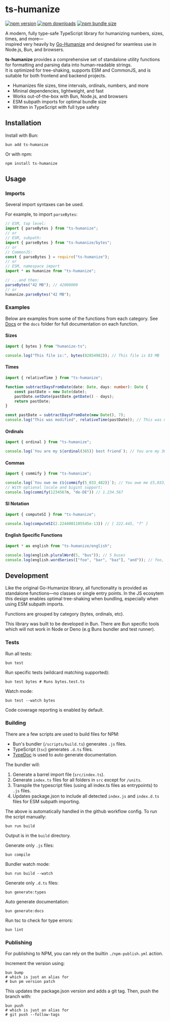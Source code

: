 # ts-humanize

[![npm version](https://img.shields.io/npm/v/ts-humanize?color=blue)](https://www.npmjs.com/package/ts-humanize)
[![npm downloads](https://img.shields.io/npm/dm/ts-humanize.svg?color=brightgreen)](https://www.npmjs.com/package/ts-humanize)
[![npm bundle size](https://img.shields.io/bundlephobia/minzip/ts-humanize?label=unpacked%20size)](https://bundlephobia.com/package/ts-humanize)

A modern, fully type-safe TypeScript library for humanizing numbers, sizes, times, and more—  
inspired very heavily by [Go-Humanize](https://github.com/dustin/go-humanize) and designed for seamless use in Node.js, Bun, and browsers.

**ts-humanize** provides a comprehensive set of standalone utility functions for formatting and parsing data into human-readable strings.  
It is optimized for tree-shaking, supports ESM and CommonJS, and is suitable for both frontend and backend projects.

- Humanizes file sizes, time intervals, ordinals, numbers, and more
- Mininal dependencies, lightweight, and fast
- Works out-of-the-box with Bun, Node.js, and browsers
- ESM subpath imports for optimal bundle size
- Written in TypeScript with full type safety

## Installation

Install with Bun:

```shell
bun add ts-humanize
```

Or with npm:

```shell
npm install ts-humanize
```

## Usage

### Imports

Several import syntaxes can be used.

For example, to import `parseBytes`:

```typescript
// ESM, top level:
import { parseBytes } from "ts-humanize";
// or
// ESM, subpath:
import { parseBytes } from "ts-humanize/bytes";
// or
// CommonJS:
const { parseBytes } = require("ts-humanize");
// or
// ESM, namespace import
import * as humanize from "ts-humanize";

// ...and then:
parseBytes("42 MB"); // 42000000
// or
humanize.parseBytes("42 MB");
```

### Examples

Below are examples from some of the functions from each category.
See [Docs](docs/README.md) or the `docs` folder for full documentation on each function.

#### Sizes

```typescript
import { bytes } from "humanize-ts";

console.log("This file is:", bytes(82854982)); // This file is 83 MB
```

#### Times

```typescript
import { relativeTime } from "ts-humanize";

function subtractDaysFromDate(date: Date, days: number): Date {
    const pastDate = new Date(date);
    pastDate.setDate(pastDate.getDate() - days);
    return pastDate;
}

const pastDate = subtractDaysFromDate(new Date(), 7);
console.log("This was modified", relativeTime(pastDate)); // This was modified 7 days ago
```

#### Ordinals

```typescript
import { ordinal } from "ts-humanize";

console.log(`You are my ${ordinal(365)} best friend`); // You are my 365th best friend
```

#### Commas

```typescript
import { commify } from "ts-humanize";

console.log(`You owe me £${commify(5_033_482)}`); // You owe me £5,033,482
// With optional locale and bigint support:
console.log(commify(1234567n, "de-DE")) // 1.234.567
```

#### SI Notation

```typescript
import { computeSI } from "ts-humanize";

console.log(computeSI(2.2244001105545e-13)) // [ 222.445, "f" ]
```

#### English Specific Functions

```typescript
import * as english from "ts-humanize/english";

console.log(english.pluralWord(5, "bus")); // 5 buses
console.log(english.wordSeries(["foo", "bar", "baz"], "and")); // foo, bar and baz

```

####

## Development

Like the original Go-Humanize library, all functionality is provided as standalone functions—no classes or single entry points.
In the JS ecosytem this design enables optimal tree-shaking when bundling, especially when using ESM subpath imports.

Functions are grouped by category (bytes, ordinals, etc).

This library was built to be developed in Bun. There are Bun specific tools which will not work in Node or Deno (e.g Buns bundler and test runner).

### Tests

Run all tests:

```shell
bun test
```

Run specific tests (wildcard matching supported):

```shell
bun test bytes # Runs bytes.test.ts
```

Watch mode:

```shell
bun test --watch bytes
```

Code coverage reporting is enabled by default.

### Building

There are a few scripts are used to build files for NPM:

- Bun's bundler (`/scripts/build.ts`) generates `.js` files.
- TypeScript (`tsc`) generates `.d.ts` files.
- [TypeDoc](https://typedoc.org/index.html) is used to auto generate documentation.

The bundler will:
1. Generate a barrel import file (`src/index.ts`).
2. Generate `index.ts` files for all folders in `src` except for `/units`.
3. Transpile the typescript files (using all index.ts files as entrypoints) to `.js` files.
4. Updates package.json to include all detected `index.js` and `index.d.ts` files for ESM subpath importing.

The above is automatically handled in the github workflow config. To run the script manually:

```shell
bun run build
```

Output is in the `build` directory.

Generate only `.js` files:

```shell
bun compile
```

Bundler watch mode:

```shell
bun run build --watch
```

Generate only `.d.ts` files:

```shell
bun generate:types
```

Auto generate documentation:

```shell
bun generate:docs
```

Run tsc to check for type errors:

```shell
bun lint
```

### Publishing

For publishing to NPM, you can rely on the builtin `./npm-publish.yml` action.

Increment the version using:

```shell
bun bump
# which is just an alias for
# bun pm version patch
```

This updates the package.json version and adds a git tag.
Then, push the branch with:

```shell
bun push
# which is just an alias for
# git push --follow-tags
```
